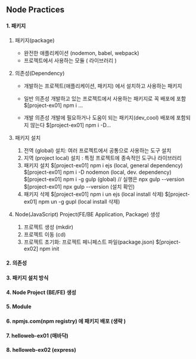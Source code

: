 ## Node Practices

#### 1. 패키지
1. 패키지(package)
    - 완전한 애플리케이션 (nodemon, babel, webpack)
    - 프로젝트에서 사용하는 모듈 ( 라이브러리 )

2. 의존성(Dependency)
    - 개발하는 프로젝트(애플리케이션, 패키지) 에서 설치하고 사용하는 패키지
    - 일반 의존성
        개발하고 있는 프로젝트에서 사용하는 패키지로 꼭 배포에 포함
        $[project-ex01] npm i ...

    - 개발 의존성
        개발에 필요하거나 도움이 되는 패키지(dev_cool) 배포에 포함되지 않는다
        $[project-ex01] npm i -D...
    
3. 패키지 설치
    1) 전역 (global) 설치: 여러 프로젝트에서 공통으로 사용하는 도구 설치
    2) 지역 (project local) 설치 : 특정 프로젝트에 종속적인 도구나 라이브러리
    3) 패키지 설치
        $[project-ex01] npm i ejs (local, general dependency)
        $[project-ex01] npm i -D nodemon (local, dev. dependency)
        $[project-ex01] npm i -g gulp (global)   // 실행은 npx gulp --version
        $[project-ex01] npx gulp --version (설치 확인)
    4) 패키지 삭제
        $[project-ex01] npm i un ejs (local install 삭제)
        $[project-ex01] npm un -g gupl (local install 삭제)

4. Node(JavaScript) Project(FE/BE Application, Package) 생성
    1) 프로젝트 생성 (mkdir)
    2) 프로젝트 이동 (cd)
    3) 프로젝트 초기화: 프로젝트 페니페스트 파일(package.json)
        $[project-ex02] npm init
        
#### 2. 의존성

#### 3. 패키지 설치 방식

#### 4. Node Project (BE/FE) 생성

#### 5. Module

#### 6. npmjs.com(npm registry) 에 패키지 배포 (생략    )

#### 7. helloweb-ex01 (매바닥)

#### 8. helloweb-ex02 (express)
